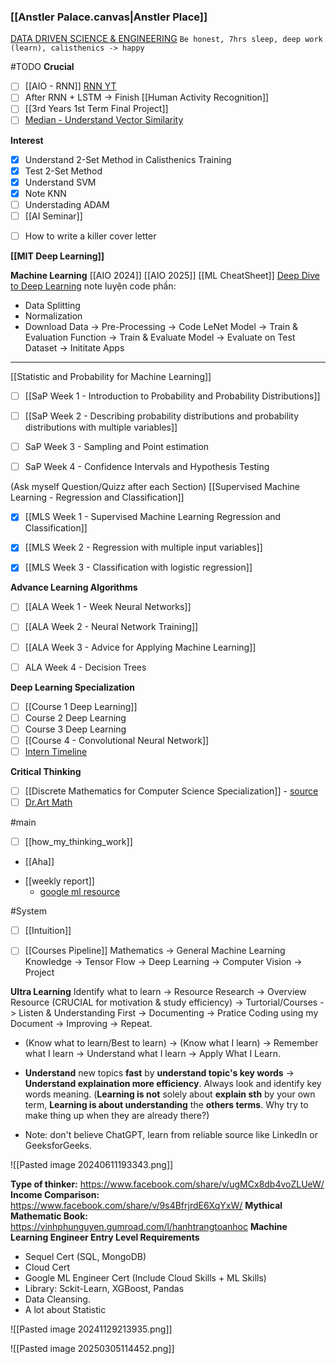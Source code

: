 ### [[Anstler Palace.canvas|Anstler Place]]
[DATA DRIVEN SCIENCE & ENGINEERING](https://databookuw.com/page-2/page-4/)
`Be honest, 7hrs sleep, deep work (learn), calisthenics -> happy`


#TODO
**Crucial**
- [ ] [[AIO - RNN]] 
	[RNN YT](https://www.youtube.com/watch?v=Mdp5pAKNNW4&t=859s)
- [ ] After RNN + LSTM -> Finish [[Human Activity Recognition]]
- [ ] [[3rd Years 1st Term Final Project]]
- [ ] [Median - Understand Vector Similarity](https://medium.com/advanced-deep-learning/understanding-vector-similarity-b9c10f7506de)

**Interest**
- [x] Understand 2-Set Method in Calisthenics Training
- [x] Test 2-Set Method
- [x] Understand SVM
- [x] Note KNN
- [ ] Understading ADAM
- [ ] [[AI Seminar]]
+ [ ] How to write a killer cover letter

**[[MIT Deep Learning]]**


**Machine Learning**
[[AIO 2024]]
[[AIO 2025]]
[[ML CheatSheet]]
[Deep Dive to Deep Learning](https://d2l.ai/)
note luyện code phần:
+ Data Splitting
+ Normalization
+ Download Data -> Pre-Processing -> Code LeNet Model -> Train & Evaluation Function -> Train & Evaluate Model  -> Evaluate on Test Dataset -> Inititate Apps   

****

[[Statistic and Probability for Machine Learning]]
- [ ] [[SaP Week 1 - Introduction to Probability and Probability Distributions]]
- [ ] [[SaP Week 2 - Describing probability distributions and probability distributions with multiple variables]]
- [ ] SaP Week 3 - Sampling and Point estimation 
- [ ] SaP Week 4 - Confidence Intervals and Hypothesis Testing


(Ask myself Question/Quizz after each Section)
[[Supervised Machine Learning - Regression and Classification]]
- [x] [[MLS Week 1 - Supervised Machine Learning Regression and Classification]]
- [x] [[MLS Week 2 - Regression with multiple input variables]]
- [x] [[MLS Week 3 - Classification with logistic regression]]


**Advance Learning Algorithms**
- [ ] [[ALA Week 1 - Week Neural Networks]]
- [ ] [[ALA Week 2 - Neural Network Training]]
- [ ] [[ALA Week 3 - Advice for Applying Machine Learning]]
- [ ] ALA Week 4 - Decision Trees


**Deep Learning Specialization**
- [ ] [[Course 1 Deep Learning]]
- [ ] Course 2 Deep Learning
- [ ] Course 3 Deep Learning
- [ ] [[Course 4 - Convolutional Neural Network]]
- [ ] [Intern Timeline](https://docs.google.com/spreadsheets/d/1ypLvhvAGNG4zNBU929T5bluPoKhwStQ4S47oB-2Ubns/edit?gid=0#gid=0)

**Critical Thinking**
- [ ] [[Discrete Mathematics for Computer Science Specialization]] - [source](https://youtu.be/i8sphCg1yTs?si=d3uwJBPkiRNVRBqh) 
- [ ] [Dr.Art Math](https://www.dr-aart.nl/Fractions-menu.html)

#main
- [ ] [[how_my_thinking_work]]
- [[Aha]]
+ [[weekly report]]
	+ [google ml resource](https://developers.google.com/machine-learning/glossary#l1-loss)


#System
- [ ] [[Intuition]]
- [ ] [[Courses Pipeline]]
	Mathematics -> General Machine Learning Knowledge -> Tensor Flow -> Deep Learning -> Computer Vision -> Project  


**Ultra Learning**
	Identify what to learn -> Resource Research -> Overview Resource (CRUCIAL for motivation & study efficiency) -> Turtorial/Courses -> Listen & Understanding First -> Documenting -> Pratice Coding using my Document -> Improving -> Repeat.
	
+ (Know what to learn/Best to learn) -> (Know what I learn) -> Remember what I learn -> Understand what I learn -> Apply What I Learn.  
	
+ **Understand** new topics **fast** by **understand topic's key words** -> **Understand explaination more efficiency**. Always look and identify key words meaning. (**Learning is not** solely about **explain sth** by your own term, **Learning is about understanding** the **others terms**. Why try to make thing up when they are already there?)
	
+ Note: don't believe ChatGPT, learn from reliable source like LinkedIn or GeeksforGeeks.  


![[Pasted image 20240611193343.png]]

**Type of thinker:** https://www.facebook.com/share/v/ugMCx8db4voZLUeW/
**Income Comparison:** https://www.facebook.com/share/v/9s4BfrjrdE6XqYxW/
**Mythical Mathematic Book:** https://vinhphunguyen.gumroad.com/l/hanhtrangtoanhoc
**Machine Learning Engineer Entry Level Requirements**
+ Sequel Cert (SQL, MongoDB)
+ Cloud Cert
+ Google ML Engineer Cert (Include Cloud Skills + ML Skills)
+ Library: Sckit-Learn, XGBoost, Pandas
+ Data Cleansing.
+ A lot about Statistic



![[Pasted image 20241129213935.png]]


![[Pasted image 20250305114452.png]]